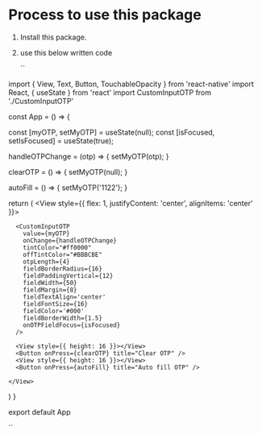# Process to use this package

1. Install this package.
2. use this below written code



   ``
   
import { View, Text, Button, TouchableOpacity } from 'react-native'
import React, { useState } from 'react'
import CustomInputOTP from './CustomInputOTP'

const App = () => {

  const [myOTP, setMyOTP] = useState(null);
  const [isFocused, setIsFocused] = useState(true);

  handleOTPChange = (otp) => {
    setMyOTP(otp);
  }

  clearOTP = () => {
    setMyOTP(null);
  }

  autoFill = () => {
    setMyOTP('1122');
  }

  return (
    <View style={{ flex: 1, justifyContent: 'center', alignItems: 'center' }}>

      <CustomInputOTP
        value={myOTP}
        onChange={handleOTPChange}
        tintColor="#ff0000"
        offTintColor="#BBBCBE"
        otpLength={4}
        fieldBorderRadius={16}
        fieldPaddingVertical={12}
        fieldWidth={50}
        fieldMargin={8}
        fieldTextAlign='center'
        fieldFontSize={16}
        fieldColor='#000'
        fieldBorderWidth={1.5}
        onOTPFieldFocus={isFocused}
      />

      <View style={{ height: 16 }}></View>
      <Button onPress={clearOTP} title="Clear OTP" />
      <View style={{ height: 16 }}></View>
      <Button onPress={autoFill} title="Auto fill OTP" />

    </View>
  )
}

export default App

   ``